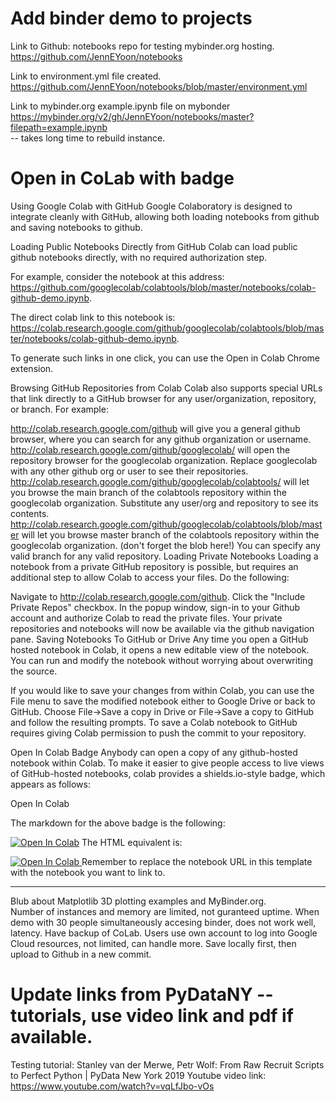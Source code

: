 # Add binder demo to projects

Link to Github: notebooks repo for testing mybinder.org hosting.  
https://github.com/JennEYoon/notebooks

Link to environment.yml file created.  
https://github.com/JennEYoon/notebooks/blob/master/environment.yml

Link to mybinder.org example.ipynb file on mybonder
https://mybinder.org/v2/gh/JennEYoon/notebooks/master?filepath=example.ipynb  
-- takes long time to rebuild instance.  

# Open in CoLab with badge  

Using Google Colab with GitHub
Google Colaboratory is designed to integrate cleanly with GitHub, allowing both loading notebooks from github and saving notebooks to github.

Loading Public Notebooks Directly from GitHub
Colab can load public github notebooks directly, with no required authorization step.

For example, consider the notebook at this address: https://github.com/googlecolab/colabtools/blob/master/notebooks/colab-github-demo.ipynb.

The direct colab link to this notebook is: https://colab.research.google.com/github/googlecolab/colabtools/blob/master/notebooks/colab-github-demo.ipynb.

To generate such links in one click, you can use the Open in Colab Chrome extension.

Browsing GitHub Repositories from Colab
Colab also supports special URLs that link directly to a GitHub browser for any user/organization, repository, or branch. For example:

http://colab.research.google.com/github will give you a general github browser, where you can search for any github organization or username.
http://colab.research.google.com/github/googlecolab/ will open the repository browser for the googlecolab organization. Replace googlecolab with any other github org or user to see their repositories.
http://colab.research.google.com/github/googlecolab/colabtools/ will let you browse the main branch of the colabtools repository within the googlecolab organization. Substitute any user/org and repository to see its contents.
http://colab.research.google.com/github/googlecolab/colabtools/blob/master will let you browse master branch of the colabtools repository within the googlecolab organization. (don't forget the blob here!) You can specify any valid branch for any valid repository.
Loading Private Notebooks
Loading a notebook from a private GitHub repository is possible, but requires an additional step to allow Colab to access your files. Do the following:

Navigate to http://colab.research.google.com/github.
Click the "Include Private Repos" checkbox.
In the popup window, sign-in to your Github account and authorize Colab to read the private files.
Your private repositories and notebooks will now be available via the github navigation pane.
Saving Notebooks To GitHub or Drive
Any time you open a GitHub hosted notebook in Colab, it opens a new editable view of the notebook. You can run and modify the notebook without worrying about overwriting the source.

If you would like to save your changes from within Colab, you can use the File menu to save the modified notebook either to Google Drive or back to GitHub. Choose File→Save a copy in Drive or File→Save a copy to GitHub and follow the resulting prompts. To save a Colab notebook to GitHub requires giving Colab permission to push the commit to your repository.

Open In Colab Badge
Anybody can open a copy of any github-hosted notebook within Colab. To make it easier to give people access to live views of GitHub-hosted notebooks, colab provides a shields.io-style badge, which appears as follows:

Open In Colab

The markdown for the above badge is the following:

[![Open In Colab](https://colab.research.google.com/assets/colab-badge.svg)](https://colab.research.google.com/github/googlecolab/colabtools/blob/master/notebooks/colab-github-demo.ipynb)
The HTML equivalent is:

<a href="https://colab.research.google.com/github/googlecolab/colabtools/blob/master/notebooks/colab-github-demo.ipynb">
  <img src="https://colab.research.google.com/assets/colab-badge.svg" alt="Open In Colab"/>
</a>
Remember to replace the notebook URL in this template with the notebook you want to link to.

----------  



Blub about Matplotlib 3D plotting examples and MyBinder.org.  
Number of instances and memory are limited, not guranteed uptime.  When demo with 30 people simultaneously accesing binder, does not work well, latency.  Have backup of CoLab.  Users use own account to log into Google Cloud resources, not limited, can handle more.  Save locally first, then upload to Github in a new commit.

# Update links from PyDataNY -- tutorials, use video link and pdf if available.  
Testing tutorial: Stanley van der Merwe, Petr Wolf: From Raw Recruit Scripts to Perfect Python | PyData New York 2019
Youtube video link: https://www.youtube.com/watch?v=vqLfJbo-vOs  
